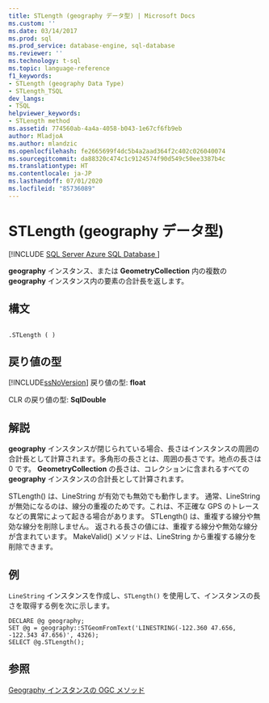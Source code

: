 ```yaml
---
title: STLength (geography データ型) | Microsoft Docs
ms.custom: ''
ms.date: 03/14/2017
ms.prod: sql
ms.prod_service: database-engine, sql-database
ms.reviewer: ''
ms.technology: t-sql
ms.topic: language-reference
f1_keywords:
- STLength (geography Data Type)
- STLength_TSQL
dev_langs:
- TSQL
helpviewer_keywords:
- STLength method
ms.assetid: 774560ab-4a4a-4058-b043-1e67cf6fb9eb
author: MladjoA
ms.author: mlandzic
ms.openlocfilehash: fe2665699f4dc5b4a2aad364f2c402c026040074
ms.sourcegitcommit: da88320c474c1c9124574f90d549c50ee3387b4c
ms.translationtype: HT
ms.contentlocale: ja-JP
ms.lasthandoff: 07/01/2020
ms.locfileid: "85736089"
---
```

# <a name="stlength-geography-data-type"></a>STLength (geography データ型)
[!INCLUDE [SQL Server Azure SQL Database ](../../includes/applies-to-version/sql-asdb.md)]

  **geography** インスタンス、または **GeometryCollection** 内の複数の **geography** インスタンス内の要素の合計長を返します。  
  
## <a name="syntax"></a>構文  
  
```  
  
.STLength ( )  
```  
  
## <a name="return-types"></a>戻り値の型  
 [!INCLUDE[ssNoVersion](../../includes/ssnoversion-md.md)] 戻り値の型: **float**  
  
 CLR の戻り値の型: **SqlDouble**  
  
## <a name="remarks"></a>解説  
 **geography** インスタンスが閉じられている場合、長さはインスタンスの周囲の合計長として計算されます。多角形の長さとは、周囲の長さです。地点の長さは 0 です。 **GeometryCollection** の長さは、コレクションに含まれるすべての **geography** インスタンスの合計長として計算されます。  
  
 STLength() は、LineString が有効でも無効でも動作します。 通常、LineString が無効になるのは、線分の重複のためです。これは、不正確な GPS のトレースなどの異常によって起きる場合があります。 STLength() は、重複する線分や無効な線分を削除しません。 返される長さの値には、重複する線分や無効な線分が含まれています。 MakeValid() メソッドは、LineString から重複する線分を削除できます。  
  
## <a name="examples"></a>例  
 `LineString` インスタンスを作成し、`STLength()` を使用して、インスタンスの長さを取得する例を次に示します。  
  
```  
DECLARE @g geography;  
SET @g = geography::STGeomFromText('LINESTRING(-122.360 47.656, -122.343 47.656)', 4326);  
SELECT @g.STLength();  
```  
  
## <a name="see-also"></a>参照  
 [Geography インスタンスの OGC メソッド](../../t-sql/spatial-geography/ogc-methods-on-geography-instances.md)  
  
  
